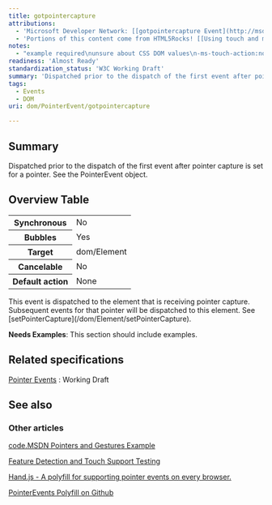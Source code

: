 ```yaml
---
title: gotpointercapture
attributions:
  - 'Microsoft Developer Network: [[gotpointercapture Event](http://msdn.microsoft.com/en-us/library/ie/hh771904(v=vs.85).aspx) Article]'
  - 'Portions of this content come from HTML5Rocks! [[Using touch and mouse](http://www.html5rocks.com/en/mobile/touchandmouse/) article]'
notes:
  - "example required\nunsure about CSS DOM values\n-ms-touch-action:none;\n\ntouch-action:none;"
readiness: 'Almost Ready'
standardization_status: 'W3C Working Draft'
summary: 'Dispatched prior to the dispatch of the first event after pointer capture is set for a pointer. See the PointerEvent object.'
tags:
  - Events
  - DOM
uri: dom/PointerEvent/gotpointercapture

---
```

## <span>Summary</span>

Dispatched prior to the dispatch of the first event after pointer capture is set for a pointer. See the PointerEvent object.

## <span>Overview Table</span>

<table class="wikitable">
<tr>
<th>
Synchronous

</th>
<td>
No

</td>
</tr>
<tr>
<th>
Bubbles

</th>
<td>
Yes

</td>
</tr>
<tr>
<th>
Target

</th>
<td>
dom/Element

</td>
</tr>
<tr>
<th>
Cancelable

</th>
<td>
No

</td>
</tr>
<tr>
<th>
Default action

</th>
<td>
None

</td>
</tr>
</table>
This event is dispatched to the element that is receiving pointer capture. Subsequent events for that pointer will be dispatched to this element. See [setPointerCapture](/dom/Element/setPointerCapture).

**Needs Examples**: This section should include examples.

## <span>Related specifications</span>

[Pointer Events](http://www.w3.org/TR/pointerevents)
:   Working Draft

## <span>See also</span>

### <span>Other articles</span>

[code.MSDN Pointers and Gestures Example](http://code.msdn.microsoft.com/ie/Pointers-and-Gestures-ae95918f)

[Feature Detection and Touch Support Testing](http://msdn.microsoft.com/en-us/library/ie/dn433244(v=vs.85).aspx#feature_detection_and_touch_support_testing)

[Hand.js - A polyfill for supporting pointer events on every browser.](http://blogs.msdn.com/b/eternalcoding/archive/2013/01/16/hand-js-a-polyfill-for-supporting-pointer-events-on-every-browser.aspx)

[PointerEvents Polyfill on Github](https://github.com/toolkitchen/PointerEvents)